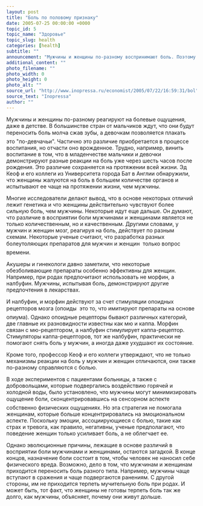 ```yaml
---
layout: post
title: "Боль по половому признаку"
date: 2005-07-25 00:00:00 +0000
topic_id: 5
topic_name: "Здоровье"
topic_slug: health
categories: [health]
subtitle: ""
announcement: "Мужчины и женщины по-разному воспринимают боль. Поэтому мужчинам иногда нужны особые обезболивающие препараты."
additional_content: ""
photo_filename: ""
photo_width: 0
photo_height: 0
photo_alt: ""
source_url: "http://www.inopressa.ru/economist/2005/07/22/16:59:31/bol"
source_text: "Inopressa"
author: ""
---
```

Мужчины и женщины по-разному реагируют на болевые ощущения, даже в детстве. В большинстве стран от мальчиков ждут, что они будут переносить боль молча сжав зубы, а девочкам позволяется плакать &#150; это "по-девчачьи". Частично это различие приобретается в процессе воспитания, но отчасти оно врожденное. Трудно, например, винить воспитание в том, что в младенчестве мальчики и девочки демонстрируют разные реакции на боль уже через шесть часов после рождения. Это различие сохраняется на протяжении всей жизни. Эд Кеоф и его коллеги из Университета города Бат в Англии обнаружили, что  женщины жалуются на боль в большем количестве органов и испытывают ее чаще на протяжении жизни, чем мужчины.

Многие исследователи делают вывод, что в основе некоторых отличий лежит генетика и что женщины действительно чувствуют более сильную боль, чем мужчины. Некоторые идут еще дальше. Он думают, что различие в восприятии боли мужчинами и женщинами является не только количественным, но и качественным. Другими словами, у мужчин и женщин мозг, реагируя на боль, действует по разным схемам. Некоторые ученые считают, что разработка разных болеутоляющих препаратов для мужчин и женщин &#150; только вопрос времени.

Акушеры и гинекологи давно заметили, что некоторые обезболивающие препараты особенно эффективны для женщин. Например, при родах предпочитают использовать не морфин, а налбуфин. Мужчины, испытывая боль, демонстрируют другие предпочтения в лекарствах.

И налбуфин, и морфин действуют за счет стимуляции опоидных рецепторов мозга (опоиды &#150; это то, что имитируют препараты на основе опиума). Однако опоидные рецепторы бывают различных категорий, две главные их разновидности известны как мю и каппа. Морфин связан с мю-рецептором, а налбуфин стимулирует каппа-рецептор. Стимуляторы каппа-рецепторов, тот же налбуфин, практически не помогают снять боль у мужчин, а иногда даже ухудшают их состояние.

Кроме того, профессор Кеоф и его коллеги утверждают, что не только механизмы реакции на боль у мужчин и женщин отличаются, они также по-разному справляются с болью.

В ходе экспериментов с пациентами больницы, а также с добровольцами, которые подвергались воздействию горячей и холодной воды, было установлено, что мужчины могут минимизировать ощущение боли, сконцентрировавшись на сенсорном аспекте &#150; собственно физических ощущениях. Но эта стратегия не помогала женщинам, которые больше концентрировались на эмоциональном аспекте. Поскольку эмоции, ассоциирующиеся с болью, такие как страх и тревога, как правило, негативны, ученые предполагают, что поведение женщин только усиливает боль, а не облегчает ее.

Однако эволюционные причины, лежащие в основе различий в восприятии боли мужчинами и женщинами, остаются загадкой. В конце концов, назначение боли состоит в том, чтобы человек не наносил себе физического вреда. Возможно, дело в том, что мужчинам и женщинам приходится переносить боль разного типа. Например, мужчины чаще вступают в сражения и чаще подвергаются ранениям. С другой стороны, им не приходится терпеть мучительную боль при родах. И может быть, тот факт, что женщины не готовы терпеть боль так же долго, как мужчины, объясняет, почему они живут дольше.

